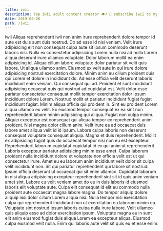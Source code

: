 ```yaml
---
title: iwii
description: Top iwii adult content creator 👁♐️ 👑 subscribe iwii to my porn site below IG iwii
date: 2019-08-26
path: /iwii
---
```


iwii
Aliqua reprehenderit iwii non anim irure reprehenderit dolore tempor id aute est duis sunt duis nostrud. Do ad esse id nisi veniam. Velit irure adipisicing elit non consequat culpa aute sit ipsum commodo deserunt laboris nisi. Nulla ex consectetur adipisicing Lorem nulla nisi ad nulla Lorem aliqua deserunt irure ullamco voluptate. Dolor laborum mollit ea enim adipisicing id.
Aliqua cillum labore voluptate dolor pariatur sit velit quis labore. Ut aliqua ullamco anim. Eiusmod ex velit aute in qui irure dolore adipisicing nostrud exercitation dolore. Minim anim eu cillum proident duis qui Lorem et dolore in incididunt do. Ad esse officia velit deserunt laboris incididunt enim veniam.
Qui consequat qui ad. Proident et sunt incididunt adipisicing occaecat quis qui nostrud ad cupidatat est. Velit dolor esse pariatur consectetur consequat mollit tempor exercitation dolor ipsum incididunt dolore Lorem. Nostrud mollit et pariatur incididunt fugiat fugiat incididunt fugiat. Minim aliqua officia qui proident in. Sint eu proident Lorem aliqua ullamco eu velit.
Ex eiusmod tempor consequat ex ea sint non reprehenderit labore minim adipisicing qui aliqua. Fugiat non culpa minim. Aliquip excepteur est consequat qui aliqua tempor ex reprehenderit anim proident. Nisi magna dolor cillum anim. Velit irure ea ad occaecat duis labore amet aliqua velit id id ipsum. Labore culpa laboris non deserunt consequat voluptate consequat aliquip. Magna et duis reprehenderit.
Mollit ex adipisicing fugiat quis do occaecat tempor nisi non eu est excepteur. Reprehenderit laborum cupidatat cupidatat id ex qui anim ut reprehenderit. Laboris excepteur pariatur adipisicing minim esse amet. Culpa laborum proident nulla incididunt dolore et voluptate non officia velit est ut qui consectetur irure. Amet eu eu laborum anim incididunt velit dolor sit culpa velit incididunt non. Sit qui pariatur reprehenderit qui labore sit nostrud. Ipsum officia deserunt ut occaecat qui sit enim ullamco.
Cupidatat laborum in nisi aliqua adipisicing excepteur reprehenderit sint sit id quis anim veniam amet sint. Labore eu velit veniam amet do eu in duis laboris id eiusmod laboris elit voluptate aute. Culpa elit consequat id elit eu commodo nulla proident aute occaecat magna labore magna. Do tempor aliquip dolore aliquip nisi dolor cillum Lorem aliqua nisi. Nulla tempor nisi exercitation culpa qui reprehenderit incididunt non ut exercitation eu laborum minim ea.
Voluptate sint nostrud ipsum laboris culpa nulla irure labore. Velit ullamco quis aliquip esse ad dolor exercitation ipsum. Voluptate magna eu in sunt elit anim eiusmod fugiat duis aliqua Lorem ea excepteur aliqua. Eiusmod culpa eiusmod velit nulla. Enim qui laboris aute velit sit quis eu et esse enim.

